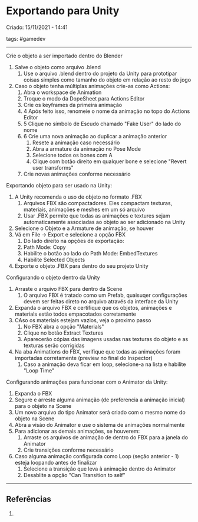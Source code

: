 # Exportando para Unity
Criado: 15/11/2021 - 14:41

tags: #gamedev 

---

Crie o objeto a ser importado dentro do Blender

1. Salve o objeto como arquivo .blend
   1. Use o arquivo .blend dentro do projeto da Unity para prototipar coisas simples como tamanho do objeto em relação ao resto do jogo
1. Caso o objeto tenha múltiplas animações crie-as como Actions:
   1. Abra o workspace de Animation
   1. Troque o modo da DopeSheet para Actions Editor
   1. Crie os keyframes da primeira animação
   1. 4 Após feito isso, renomeie o nome da animação no topo do Actions Editor
   1. 5 Clique no símbolo de Escudo chamado "Fake User" do lado do nome
   1. 6 Crie uma nova animação ao duplicar a animação anterior
      1. Resete a animação caso necessário
      1. Abra a armature da animação no Pose Mode
      1. Selecione todos os bones com A
      1. Clique com botão direito em qualquer bone e selecione "Revert user transforms"
   1. Crie novas animações conforme necessário

Exportando objeto para ser usado na Unity:

1. A Unity recomenda o uso de objeto no formato .FBX
   1. Arquivos FBX são compactadores. Eles compactam texturas, materiais, animações e meshes em um só arquivo
   1. Usar .FBX permite que todas as animações e textures sejam automaticamente associadas ao objeto ao ser adicionado na Unity
1. Selecione o Objeto e a Armature de animação, se houver
1. Vá em File -> Export e selecione a opção FBX
   1. Do lado direito na opções de exportação:
   1. Path Mode: Copy
   1. Habilite o botão ao lado do Path Mode: EmbedTextures
   1. Habilite Selected Objects
1. Exporte o objeto .FBX para dentro do seu projeto Unity

Configurando o objeto dentro da Unity

1. Arraste o arquivo FBX para dentro da Scene
   1. O arquivo FBX é tratado como um Prefab, quaisuqer configurações devem ser feitas direto no arquivo através da interface da Unity
1. Expanda o arquivo FBX e certifique que os objetos, animações e materials estão todos empacotados corretamente 
1. CAso os materiais estejam vazios, veja o proximo passo
   1. No FBX abra a opção "Materials"
   1. Clique no botão Extract Textures
   1. Aparecerão cópias das imagens usadas nas texturas do objeto e as texturas serão corrigidas
1. Na aba Animations do FBX, verifique que todas as animações foram importadas corretamente (preview no final do Inspector)
   1. Caso a animação deva ficar em loop, selecione-a na lista e habilite "Loop Time"

Configurando animações para funcionar com o Animator da Unity:

1. Expanda o FBX
1. Segure e arreste alguma animação (de preferencia a animação inicial) para o objeto na Scene
1. Um novo arquivo do tipo Animator será criado com o mesmo nome do objeto na Scene
1. Abra a visão do Animator e use o sistema de animações normalmente
1. Para adicionar as demais animações, se houverem:
   1. Arraste os arquivos de animação de dentro do FBX para a janela do Animator
   1. Crie transições conforme necessário
1. Caso alguma animação configurada como Loop (seção anterior - 1) esteja loopando antes de finalizar
   1. Selecione a transição que leva à animação dentro do Animator
   1. Desablite a opção "Can Transition to self"

---
## Referências
1.



